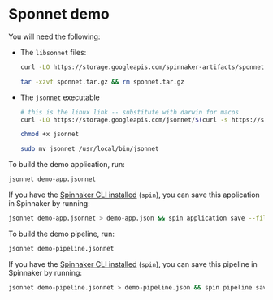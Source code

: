 # Sponnet demo

You will need the following:

* The `libsonnet` files:

  ```bash
  curl -LO https://storage.googleapis.com/spinnaker-artifacts/sponnet/$(curl -s https://storage.googleapis.com/spinnaker-artifacts/sponnet/latest)/sponnet.tar.gz

  tar -xzvf sponnet.tar.gz && rm sponnet.tar.gz
  ```

* The `jsonnet` executable

  ```bash
  # this is the linux link -- substitute with darwin for macos
  curl -LO https://storage.googleapis.com/jsonnet/$(curl -s https://storage.googleapis.com/jsonnet/latest)/linux/amd64/jsonnet

  chmod +x jsonnet

  sudo mv jsonnet /usr/local/bin/jsonnet
  ```

To build the demo application, run:

```bash
jsonnet demo-app.jsonnet
```

If you have the [Spinnaker CLI
installed](https://www.spinnaker.io/guides/spin/cli/) (`spin`), you can save
this application in Spinnaker by running:

```bash
jsonnet demo-app.jsonnet > demo-app.json && spin application save --file demo-app.json
```

To build the demo pipeline, run:

```bash
jsonnet demo-pipeline.jsonnet
```

If you have the [Spinnaker CLI
installed](https://www.spinnaker.io/guides/spin/cli/) (`spin`), you can save
this pipeline in Spinnaker by running:

```bash
jsonnet demo-pipeline.jsonnet > demo-pipeline.json && spin pipeline save --file demo-pipeline.json
```
